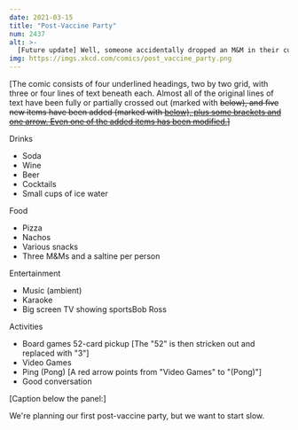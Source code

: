```yaml
---
date: 2021-03-15
title: "Post-Vaccine Party"
num: 2437
alt: >-
  [Future update] Well, someone accidentally dropped an M&M in their cup of ice water, and we all panicked and scattered.
img: https://imgs.xkcd.com/comics/post_vaccine_party.png
---
```

[The comic consists of four underlined headings, two by two grid, with three or four lines of text beneath each. Almost all of the original lines of text have been fully or partially crossed out (marked with <del> below), and five new items have been added (marked with <ins> below), plus some brackets and one arrow. Even one of the added items has been modified.]

Drinks
 * Soda
 * Wine
 * Beer
 * Cocktails
 * Small cups of ice water

Food
 * Pizza
 * Nachos
 * Various snacks
 * Three M&Ms and a saltine per person

Entertainment
 * Music (ambient)
 * Karaoke
 * Big screen TV showing sportsBob Ross

Activities
 * Board games 52-card pickup [The "52" is then stricken out and replaced with "3"]
 * Video Games
 * Ping (Pong) [A red arrow points from "Video Games" to "(Pong)"]
 * Good conversation

[Caption below the panel:]

We're planning our first post-vaccine party, but we want to start slow.